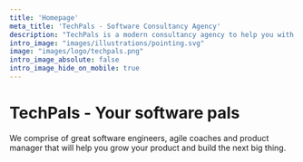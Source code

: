 ```yaml
---
title: 'Homepage'
meta_title: 'TechPals - Software Consultancy Agency'
description: "TechPals is a modern consultancy agency to help you with your software development."
intro_image: "images/illustrations/pointing.svg"
image: "images/logo/techpals.png"
intro_image_absolute: false
intro_image_hide_on_mobile: true
---
```


# TechPals - Your software pals

We comprise of great software engineers, agile coaches and product manager that will help
you grow your product and build the next big thing.
